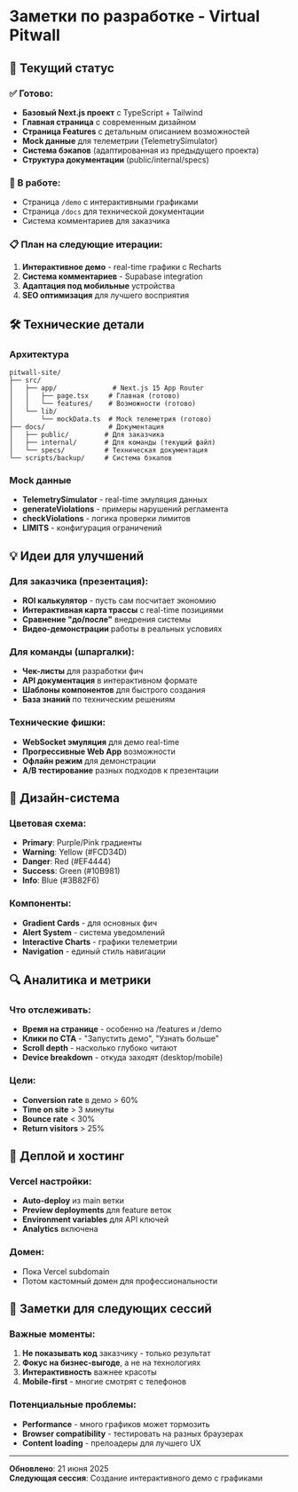 # Заметки по разработке - Virtual Pitwall

## 🎯 Текущий статус

### ✅ Готово:
- **Базовый Next.js проект** с TypeScript + Tailwind
- **Главная страница** с современным дизайном  
- **Страница Features** с детальным описанием возможностей
- **Mock данные** для телеметрии (TelemetrySimulator)
- **Система бэкапов** (адаптированная из предыдущего проекта)
- **Структура документации** (public/internal/specs)

### 🔄 В работе:
- Страница `/demo` с интерактивными графиками
- Страница `/docs` для технической документации
- Система комментариев для заказчика

### 📋 План на следующие итерации:
1. **Интерактивное демо** - real-time графики с Recharts
2. **Система комментариев** - Supabase integration  
3. **Адаптация под мобильные** устройства
4. **SEO оптимизация** для лучшего восприятия

## 🛠 Технические детали

### Архитектура
```
pitwall-site/
├── src/
│   ├── app/              # Next.js 15 App Router
│   │   ├── page.tsx     # Главная (готово)
│   │   └── features/    # Возможности (готово)
│   └── lib/
│       └── mockData.ts  # Mock телеметрия (готово)
├── docs/                # Документация
│   ├── public/         # Для заказчика
│   ├── internal/       # Для команды (текущий файл)
│   └── specs/          # Техническая документация
└── scripts/backup/     # Система бэкапов
```

### Mock данные
- **TelemetrySimulator** - real-time эмуляция данных
- **generateViolations** - примеры нарушений регламента
- **checkViolations** - логика проверки лимитов
- **LIMITS** - конфигурация ограничений

## 💡 Идеи для улучшений

### Для заказчика (презентация):
- **ROI калькулятор** - пусть сам посчитает экономию
- **Интерактивная карта трассы** с real-time позициями
- **Сравнение "до/после"** внедрения системы
- **Видео-демонстрации** работы в реальных условиях

### Для команды (шпаргалки):
- **Чек-листы** для разработки фич
- **API документация** в интерактивном формате
- **Шаблоны компонентов** для быстрого создания
- **База знаний** по техническим решениям

### Технические фишки:
- **WebSocket эмуляция** для демо real-time
- **Прогрессивные Web App** возможности
- **Офлайн режим** для демонстрации
- **A/B тестирование** разных подходов к презентации

## 🎨 Дизайн-система

### Цветовая схема:
- **Primary**: Purple/Pink градиенты
- **Warning**: Yellow (#FCD34D)  
- **Danger**: Red (#EF4444)
- **Success**: Green (#10B981)
- **Info**: Blue (#3B82F6)

### Компоненты:
- **Gradient Cards** - для основных фич
- **Alert System** - система уведомлений
- **Interactive Charts** - графики телеметрии
- **Navigation** - единый стиль навигации

## 🔍 Аналитика и метрики

### Что отслеживать:
- **Время на странице** - особенно на /features и /demo
- **Клики по CTA** - "Запустить демо", "Узнать больше"
- **Scroll depth** - насколько глубоко читают
- **Device breakdown** - откуда заходят (desktop/mobile)

### Цели:
- **Conversion rate** в демо > 60%
- **Time on site** > 3 минуты  
- **Bounce rate** < 30%
- **Return visitors** > 25%

## 🚀 Деплой и хостинг

### Vercel настройки:
- **Auto-deploy** из main ветки
- **Preview deployments** для feature веток
- **Environment variables** для API ключей
- **Analytics** включена

### Домен:
- Пока Vercel subdomain
- Потом кастомный домен для профессиональности

## 📝 Заметки для следующих сессий

### Важные моменты:
1. **Не показывать код** заказчику - только результат
2. **Фокус на бизнес-выгоде**, а не на технологиях  
3. **Интерактивность** важнее красоты
4. **Mobile-first** - многие смотрят с телефонов

### Потенциальные проблемы:
- **Performance** - много графиков может тормозить
- **Browser compatibility** - тестировать на разных браузерах
- **Content loading** - прелоадеры для лучшего UX

---

**Обновлено**: 21 июня 2025  
**Следующая сессия**: Создание интерактивного демо с графиками 